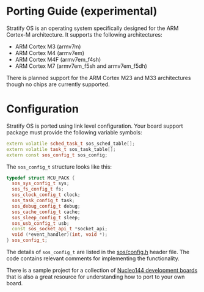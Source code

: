 # Porting Guide (experimental)

Stratify OS is an operating system specifically designed for the ARM Cortex-M architecture. It supports the following architectures:

- ARM Cortex M3 (armv7m)
- ARM Cortex M4 (armv7em)
- ARM Cortex M4F (armv7em_f4sh)
- ARM Cortex M7 (armv7em_f5sh and armv7em_f5dh)

There is planned support for the ARM Cortex M23 and M33 architectures though no chips are currently supported.

# Configuration

Stratify OS is ported using link level configuration. Your board support package must provide the following variable symbols:

```c++
extern volatile sched_task_t sos_sched_table[];
extern volatile task_t sos_task_table[];
extern const sos_config_t sos_config;
```

The `sos_config_t` structure looks like this:

```c++
typedef struct MCU_PACK {
  sos_sys_config_t sys;
  sos_fs_config_t fs;
  sos_clock_config_t clock;
  sos_task_config_t task;
  sos_debug_config_t debug;
  sos_cache_config_t cache;
  sos_sleep_config_t sleep;
  sos_usb_config_t usb;
  const sos_socket_api_t *socket_api;
  void (*event_handler)(int, void *);
} sos_config_t;
```

The details of `sos_config_t` are listed in the [sos/config.h](../include/sos/config.h) header file. The code contains relevant comments for implementing the functionality.

There is a sample project for a collection of [Nucleo144 development boards](https://github.com/StratifyLabs/StratifyOS-Nucleo144) that is also a great resource for understanding how to port to your own board.





